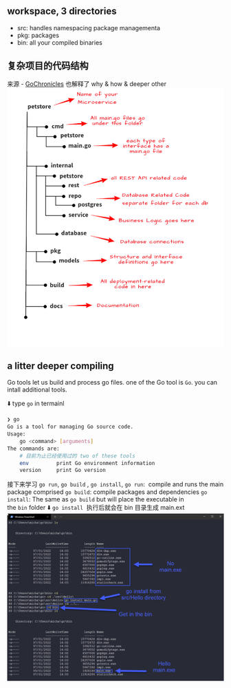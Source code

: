  ## workspace, 3 directories
 - src: handles namespacing package managementa
 - pkg: packages
 - bin: all your compiled binaries

## 复杂项目的代码结构
来源 - [GoChronicles](https://gochronicles.com/project-structure/) 也解释了 why & how & deeper other 
[![](https://github.com/MichaelCade/90DaysOfDevOps/raw/main/Days/Images/Day10_Go5.png)](https://github.com/MichaelCade/90DaysOfDevOps/blob/main/Days/Images/Day10_Go5.png)
## a litter deeper compiling
Go tools let us build and process go files.
one of the Go tool is `Go`.
you can intall additional tools.

⬇️ type `go` in termainl 
```bash
❯ go
Go is a tool for managing Go source code.
Usage:
	go <command> [arguments]
The commands are:
	# 目前为止已经使用过的 two of these tools
	env         print Go environment information
	version     print Go version
```

接下来学习 `go run`,  `go build` , `go install`, 
`go run`:  compile and runs the main package comprised
`go build`: compile packages and dependencies
`go install`: The same as `go build` but will place the executable in the `bin` folder
⬇️ `go install`  执行后就会在 bin 目录生成 main.ext
![](https://github.com/MichaelCade/90DaysOfDevOps/raw/main/Days/Images/Day10_Go9.png)  
